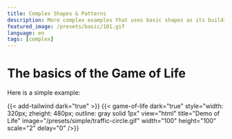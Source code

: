 ```yaml
---
title: Complex Shapes & Patterns
description: More complex examples that uses basic shapes as its building blocks
featured_image: /presets/basic/101.gif
language: en
tags: [complex]
---
```


# The basics of the Game of Life

Here is a simple example:

{{< add-tailwind dark="true" >}}
{{< game-of-life
  dark="true"
  style="width: 320px; zheight: 480px; outline: gray solid 1px"
  view="html"
  title="Demo of Life"
  image="/presets/simple/traffic-circle.gif"
  width="100"
  height="100"
  scale="2"
  delay="0"
/>}}
